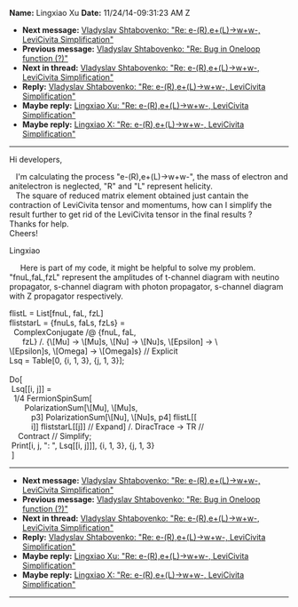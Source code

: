 **Name:** Lingxiao Xu
**Date:** 11/24/14-09:31:23 AM Z

  - **Next message:** [Vladyslav Shtabovenko: "Re: e-(R),e+(L)-\>w+w-,
    LeviCivita Simplification"](0808.html)
  - **Previous message:** [Vladyslav Shtabovenko: "Re: Bug in Oneloop
    function (?)"](0806.html)
  - **Next in thread:** [Vladyslav Shtabovenko: "Re: e-(R),e+(L)-\>w+w-,
    LeviCivita Simplification"](0808.html)
  - **Reply:** [Vladyslav Shtabovenko: "Re: e-(R),e+(L)-\>w+w-,
    LeviCivita Simplification"](0808.html)
  - **Maybe reply:** [Lingxiao Xu: "Re: e-(R),e+(L)-\>w+w-, LeviCivita
    Simplification"](0809.html)
  - **Maybe reply:** [Lingxiao X: "Re: e-(R),e+(L)-\>w+w-, LeviCivita
    Simplification"](0812.html)

-----

Hi developers,  

   I'm calculating the process "e-(R),e+(L)-\>w+w-", the mass of
electron and anitelectron is neglected, "R" and "L" represent
helicity.  
   The square of reduced matrix element obtained just cantain the
contraction of LeviCivita tensor and momentums, how can I simplify the
result further to get rid of the LeviCivita tensor in the final results
?  
Thanks for help.  
Cheers\!  

Lingxiao  

     Here is part of my code, it might be helpful to solve my problem.
"fnuL,faL,fzL" represent the amplitudes of t-channel diagram with
neutino propagator, s-channel diagram with photon propagator, s-channel
diagram with Z propagator respectively.  

flistL = List[fnuL, faL, fzL]  
fliststarL = {fnuLs, faLs, fzLs} =  
  ComplexConjugate /@ {fnuL, faL,  
      fzL} /. {\\[Mu] -\> \\[Mu]s, \\[Nu] -\>
\\[Nu]s, \\[Epsilon] -\> \\  
\\[Epsilon]s, \\[Omega] -\> \\[Omega]s} //
Explicit  
Lsq = Table[0, {i, 1, 3}, {j, 1, 3}];  
   
Do[  
 Lsq[[i, j]] =  
  1/4 FermionSpinSum[  
       PolarizationSum[\\[Mu], \\[Mu]s,  
          p3] PolarizationSum[\\[Nu], \\[Nu]s,
p4] flistL[[  
          i]] fliststarL[[j]] // Expand] /.
DiracTrace -\> TR //  
    Contract // Simplify;  
 Print[i, j, ": ", Lsq[[i, j]]], {i, 1, 3}, {j,
1, 3}  
 ]  

-----

  - **Next message:** [Vladyslav Shtabovenko: "Re: e-(R),e+(L)-\>w+w-,
    LeviCivita Simplification"](0808.html)
  - **Previous message:** [Vladyslav Shtabovenko: "Re: Bug in Oneloop
    function (?)"](0806.html)
  - **Next in thread:** [Vladyslav Shtabovenko: "Re: e-(R),e+(L)-\>w+w-,
    LeviCivita Simplification"](0808.html)
  - **Reply:** [Vladyslav Shtabovenko: "Re: e-(R),e+(L)-\>w+w-,
    LeviCivita Simplification"](0808.html)
  - **Maybe reply:** [Lingxiao Xu: "Re: e-(R),e+(L)-\>w+w-, LeviCivita
    Simplification"](0809.html)
  - **Maybe reply:** [Lingxiao X: "Re: e-(R),e+(L)-\>w+w-, LeviCivita
    Simplification"](0812.html)

-----

